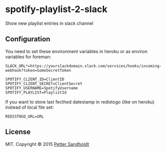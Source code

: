 spotify-playlist-2-slack
========================

Show new playlist entries in slack channel

## Configuration

You need to set these environment variables in heroku or as environ variables for foreman:

```
SLACK_URL*=https://yourslackdomain.slack.com/services/hooks/incoming-webhook?token=SomeSecretToken

SPOTIFY_CLIENT_ID=ClientID
SPOTIFY_CLIENT_SECRET=ClientSecret
SPOTIFY_USERNAME=SpotifyUsername
SPOTIFY_PLAYLIST=PlaylistId
```

If you want to store last fecthed datestamp in redistogo (like on heroku) instead of local file set:
```
REDISTOGO_URL=URL
```

## License

MIT. Copyright &copy; 2015 [Petter Sandholdt](https://github.com/petterl)
